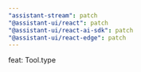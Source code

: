 ```yaml
---
"assistant-stream": patch
"@assistant-ui/react": patch
"@assistant-ui/react-ai-sdk": patch
"@assistant-ui/react-edge": patch
---
```


feat: Tool.type
